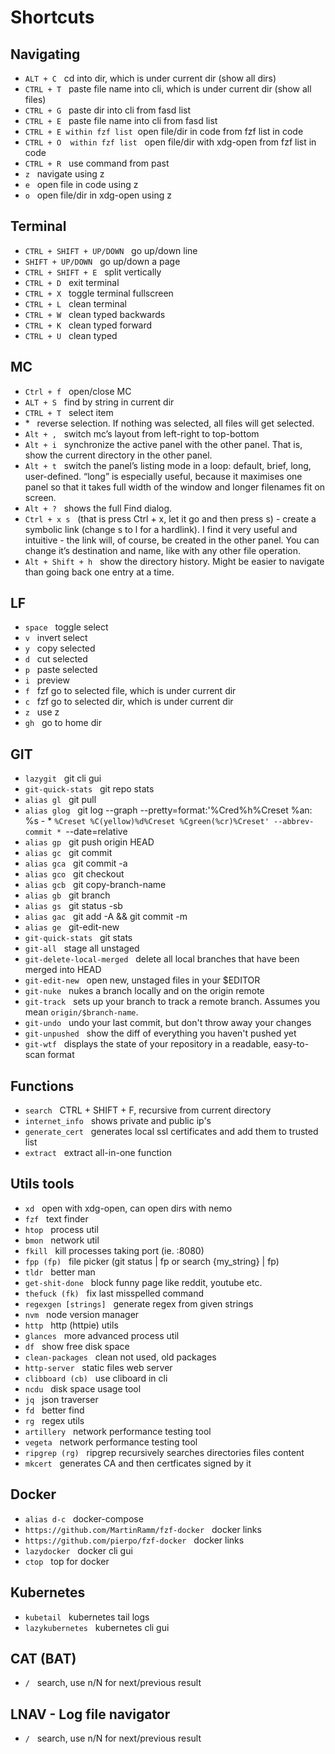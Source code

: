 # Shortcuts

## Navigating
* `ALT + C` &nbsp; cd into dir, which is under current dir (show all dirs)
* `CTRL + T` &nbsp; paste file name into cli, which is under current dir (show all files)
* `CTRL + G` &nbsp; paste dir into cli from fasd list
* `CTRL + E` &nbsp; paste file name into cli from fasd list
* `CTRL + E within fzf list`&nbsp; open file/dir in code from fzf list in code
* `CTRL + O  within fzf list` &nbsp; open file/dir with xdg-open from fzf list in code
* `CTRL + R` &nbsp; use command from past
* `z` &nbsp; navigate using z
* `e` &nbsp; open file in code using z
* `o` &nbsp; open file/dir in xdg-open using z

## Terminal
* `CTRL + SHIFT + UP/DOWN` &nbsp; go up/down line
* `SHIFT + UP/DOWN` &nbsp; go up/down a page
* `CTRL + SHIFT + E` &nbsp; split vertically
* `CTRL + D` &nbsp; exit terminal
* `CTRL + X` &nbsp; toggle terminal fullscreen
* `CTRL + L` &nbsp; clean terminal
* `CTRL + W` &nbsp; clean typed backwards
* `CTRL + K` &nbsp; clean typed forward
* `CTRL + U` &nbsp; clean typed

## MC
* `Ctrl + f` &nbsp; open/close MC
* `ALT + S` &nbsp; find by string in current dir
* `CTRL + T` &nbsp; select item
* \* &nbsp; reverse selection. If nothing was selected, all files will get selected.
* `Alt + ,` &nbsp; switch mc’s layout from left-right to top-bottom
* `Alt + i` &nbsp; synchronize the active panel with the other panel. That is, show the current directory in the other panel.
* `Alt + t` &nbsp; switch the panel’s listing mode in a loop: default, brief, long, user-defined. “long” is especially useful, because it maximises one panel so that it takes full width of the window and longer filenames fit on screen.
* `Alt + ?` &nbsp; shows the full Find dialog.
* `Ctrl + x s` &nbsp; (that is press Ctrl + x, let it go and then press s) - create a symbolic link (change s to l for a hardlink). I find it very useful and intuitive - the link will, of course, be created in the other panel. You can change it’s destination and name, like with any other file operation.
* `Alt + Shift + h` &nbsp; show the directory history. Might be easier to navigate than going back one entry at a time.

## LF 
* `space` &nbsp; toggle select
* `v` &nbsp; invert select
* `y` &nbsp; copy selected
* `d` &nbsp; cut selected
* `p` &nbsp; paste selected
* `i` &nbsp; preview
* `f` &nbsp; fzf go to selected file, which is under current dir
* `c` &nbsp; fzf go to selected dir, which is under current dir
* `z` &nbsp; use z
* `gh` &nbsp; go to home dir

## GIT
* `lazygit` &nbsp; git cli gui
* `git-quick-stats` &nbsp; git repo stats
* `alias gl` &nbsp; git pull
* `alias glog` &nbsp; git log --graph --pretty=format:'%Cred%h%Creset %an: %s - * `%Creset %C(yellow)%d%Creset %Cgreen(%cr)%Creset' --abbrev-commit * `--date=relative
* `alias gp` &nbsp; git push origin HEAD
* `alias gc` &nbsp; git commit
* `alias gca` &nbsp; git commit -a
* `alias gco` &nbsp; git checkout
* `alias gcb` &nbsp; git copy-branch-name
* `alias gb` &nbsp; git branch
* `alias gs` &nbsp; git status -sb
* `alias gac` &nbsp; git add -A && git commit -m
* `alias ge` &nbsp; git-edit-new
* `git-quick-stats` &nbsp; git stats
* `git-all` &nbsp; stage all unstaged
* `git-delete-local-merged` &nbsp; delete all local branches that have been merged into HEAD
* `git-edit-new` &nbsp; open new, unstaged files in your $EDITOR
* `git-nuke` &nbsp; nukes a branch locally and on the origin remote
* `git-track` &nbsp; sets up your branch to track a remote branch. Assumes you mean `origin/$branch-name`.
* `git-undo` &nbsp; undo your last commit, but don't throw away your changes
* `git-unpushed` &nbsp; show the diff of everything you haven't pushed yet
* `git-wtf` &nbsp; displays the state of your repository in a readable, easy-to-scan format

## Functions
* `search` &nbsp; CTRL + SHIFT + F, recursive from current directory
* `internet_info` &nbsp; shows private and public ip's
* `generate_cert` &nbsp; generates local ssl certificates and add them to trusted list
* `extract` &nbsp; extract all-in-one function

## Utils tools
* `xd` &nbsp; open with xdg-open, can open dirs with nemo
* `fzf` &nbsp; text finder
* `htop` &nbsp; process util
* `bmon` &nbsp; network util
* `fkill` &nbsp; kill processes taking port (ie. :8080)
* `fpp (fp)` &nbsp; file picker (git status | fp or search {my_string} | fp)
* `tldr` &nbsp; better man
* `get-shit-done` &nbsp; block funny page like reddit, youtube etc.
* `thefuck (fk)` &nbsp; fix last misspelled command
* `regexgen [strings]` &nbsp; generate regex from given strings
* `nvm` &nbsp; node version manager
* `http` &nbsp; http (httpie) utils
* `glances` &nbsp; more advanced process util
* `df` &nbsp; show free disk space
* `clean-packages` &nbsp; clean not used, old packages
* `http-server` &nbsp; static files web server
* `clibboard (cb)` &nbsp; use cliboard in cli
* `ncdu` &nbsp; disk space usage tool
* `jq` &nbsp; json traverser
* `fd` &nbsp; better find
* `rg` &nbsp; regex utils
* `artillery` &nbsp; network performance testing tool
* `vegeta` &nbsp; network performance testing tool
* `ripgrep (rg)` &nbsp; ripgrep recursively searches directories files content
* `mkcert` &nbsp; generates CA and then certficates signed by it

## Docker
* `alias d-c` &nbsp; docker-compose
* `https://github.com/MartinRamm/fzf-docker` &nbsp; docker links
* `https://github.com/pierpo/fzf-docker` &nbsp; docker links
* `lazydocker` &nbsp; docker cli gui
* `ctop` &nbsp; top for docker

## Kubernetes
* `kubetail` &nbsp; kubernetes tail logs
* `lazykubernetes` &nbsp; kubernetes cli gui

## CAT (BAT)
* `/` &nbsp; search, use n/N for next/previous result

## LNAV - Log file navigator
* `/` &nbsp; search, use n/N for next/previous result
